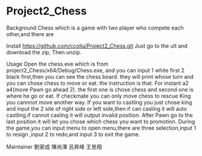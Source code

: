 # Project2_Chess
Background
Chess which is a game with two player who compete each other,and there are 

Install
https://github.com/ccoliu/Project2_Chess.git
Just go to the ult and download the zip,
Then unzip.

Usage
Open the chess.exe which is from project2_Chess/x64/Debug/Chess.exe,
and you can input 1 white first 2 black first,then you can see the chess board.
they will print whose turn and you can chose chess to move or eat.
the instruction is that.
For instant a2 a4(move Pawn go ahead 2).
the first one is chose chess and second one is where he go or eat.
If checkmate you can only move chess to rescue King you cannnot move another way.
If you want to castling you just chose king and input the 2 site of right side or left side,then if can casling it will auto castling.if cannot casling it will output invalid position.
After Pawn go to the last position it will let you chose which chess you want to promotion.
During the game,you can input menu to open menu,there are three selection,input 1 to resign ,input 2 to redo,and input 3 to exit the game.

Maintainer
劉家成 陳尚澤 呂昇峰 王昱翔
